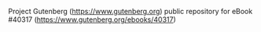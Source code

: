 Project Gutenberg (https://www.gutenberg.org) public repository for eBook #40317 (https://www.gutenberg.org/ebooks/40317)
